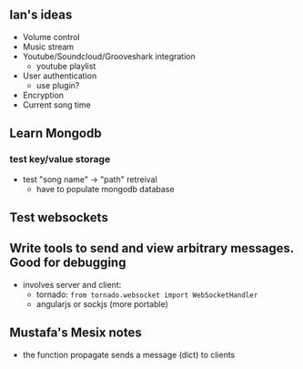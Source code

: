 

## Ian's ideas

- Volume control
- Music stream
- Youtube/Soundcloud/Grooveshark integration
    * youtube playlist
- User authentication
    - use plugin?
- Encryption
- Current song time


## Learn Mongodb

### test key/value storage

- test "song name" -> "path" retreival
	- have to populate mongodb database



## Test websockets



## Write tools to send and view arbitrary messages. Good for debugging


- involves server and client:
	- tornado: `from tornado.websocket import WebSocketHandler`
	- angularjs or sockjs (more portable)



## Mustafa's Mesix notes

- the function propagate sends a message (dict) to clients




